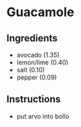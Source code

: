 # Guacamole

## Ingredients
* avocado (1.35)
* lemon/lime (0.40)
* salt (0.10)
* pepper (0.09)
## Instructions
* put arvo into bollo
